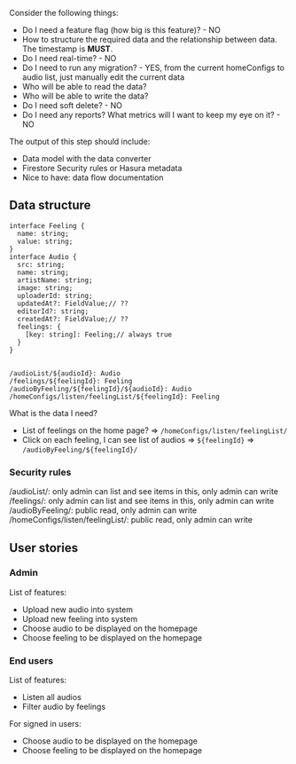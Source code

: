 Consider the following things:

- Do I need a feature flag (how big is this feature)? - NO
- How to structure the required data and the relationship between data. The timestamp is **MUST**.
- Do I need real-time? - NO
- Do I need to run any migration? - YES, from the current homeConfigs to audio list, just manually edit the current data
- Who will be able to read the data?
- Who will be able to write the data?
- Do I need soft delete? - NO
- Do I need any reports? What metrics will I want to keep my eye on it? - NO

The output of this step should include:

- Data model with the data converter
- Firestore Security rules or Hasura metadata
- Nice to have: data flow documentation

## Data structure

```
interface Feeling {
  name: string;
  value: string;
}
interface Audio {
  src: string;
  name: string;
  artistName: string;
  image: string;
  uploaderId: string;
  updatedAt?: FieldValue;// ??
  editorId?: string;
  createdAt?: FieldValue;// ??
  feelings: {
    [key: string]: Feeling;// always true
  }
}


/audioList/${audioId}: Audio
/feelings/${feelingId}: Feeling
/audioByFeeling/${feelingId}/${audioId}: Audio
/homeConfigs/listen/feelingList/${feelingId}: Feeling
```

What is the data I need?

- List of feelings on the home page? => `/homeConfigs/listen/feelingList/`
- Click on each feeling, I can see list of audios => `${feelingId}` => `/audioByFeeling/${feelingId}/`

### Security rules

/audioList/: only admin can list and see items in this, only admin can write
/feelings/: only admin can list and see items in this, only admin can write
/audioByFeeling/: public read, only admin can write
/homeConfigs/listen/feelingList/: public read, only admin can write

## User stories

### Admin

List of features:

- Upload new audio into system
- Upload new feeling into system
- Choose audio to be displayed on the homepage
- Choose feeling to be displayed on the homepage

### End users

List of features:

- Listen all audios
- Filter audio by feelings

For signed in users:

- Choose audio to be displayed on the homepage
- Choose feeling to be displayed on the homepage
